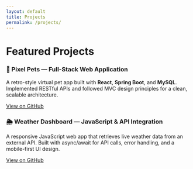 ```yaml
---
layout: default
title: Projects
permalink: /projects/
---
```


# Featured Projects

<div class="project-card">
  <h3>🐾 Pixel Pets — Full-Stack Web Application</h3>
  <p>
    A retro-style virtual pet app built with <strong>React</strong>, <strong>Spring Boot</strong>, and <strong>MySQL</strong>. 
    Implemented RESTful APIs and followed MVC design principles for a clean, scalable architecture.
  </p>
  <a class="button" href="https://github.com/skperry99/pixel-pets" target="_blank">View on GitHub</a>
</div>

<div class="project-card">
  <h3>🌦️ Weather Dashboard — JavaScript & API Integration</h3>
  <p>
    A responsive JavaScript web app that retrieves live weather data from an external API. 
    Built with async/await for API calls, error handling, and a mobile-first UI design.
  </p>
  <a class="button" href="https://github.com/skperry99/weather-dashboard" target="_blank">View on GitHub</a>
</div>
